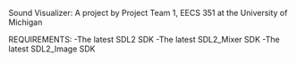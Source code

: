 Sound Visualizer: A project by Project Team 1, EECS 351 at the University of Michigan

REQUIREMENTS:
  -The latest SDL2 SDK
  -The latest SDL2_Mixer SDK
  -The latest SDL2_Image SDK
